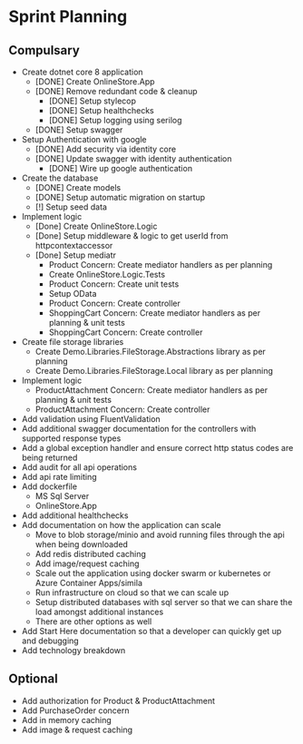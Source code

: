 # Sprint Planning
## Compulsary
* Create dotnet core 8 application
	* [DONE] Create OnlineStore.App
  * [DONE] Remove redundant code & cleanup
	* [DONE] Setup stylecop
	* [DONE] Setup healthchecks
	* [DONE] Setup logging using serilog
  * [DONE] Setup swagger
* Setup Authentication with google
  * [DONE] Add security via identity core
  * [DONE] Update swagger with identity authentication
	* [DONE] Wire up google authentication
* Create the database
    * [DONE] Create models
	* [DONE] Setup automatic migration on startup
	* [!] Setup seed data
* Implement logic
	* [Done] Create OnlineStore.Logic
  * [Done] Setup middleware & logic to get userId from httpcontextaccessor
  * [Done] Setup mediatr
	* Product Concern: Create mediator handlers as per planning
	* Create OnlineStore.Logic.Tests
	* Product Concern: Create unit tests
	* Setup OData
	* Product Concern: Create controller
	* ShoppingCart Concern: Create mediator handlers as per planning & unit tests
	* ShoppingCart Concern: Create controller
* Create file storage libraries
	* Create Demo.Libraries.FileStorage.Abstractions library as per planning
	* Create Demo.Libraries.FileStorage.Local library as per planning
* Implement logic
    * ProductAttachment Concern: Create mediator handlers as per planning & unit tests
	* ProductAttachment Concern: Create controller
* Add validation using FluentValidation
* Add additional swagger documentation for the controllers with supported response types
* Add a global exception handler and ensure correct http status codes are being returned
* Add audit for all api operations
* Add api rate limiting
* Add dockerfile
	* MS Sql Server
	* OnlineStore.App
* Add additional healthchecks
* Add documentation on how the application can scale
	* Move to blob storage/minio and avoid running files through the api when being downloaded
	* Add redis distributed caching
	* Add image/request caching
	* Scale out the application using docker swarm or kubernetes or Azure Container Apps/simila
	* Run infrastructure on cloud so that we can scale up
	* Setup distributed databases with sql server so that we can share the load amongst additional instances
	* There are other options as well
* Add Start Here documentation so that a developer can quickly get up and debugging
* Add technology breakdown

## Optional
* Add authorization for Product & ProductAttachment
* Add PurchaseOrder concern
* Add in memory caching
* Add image & request caching
